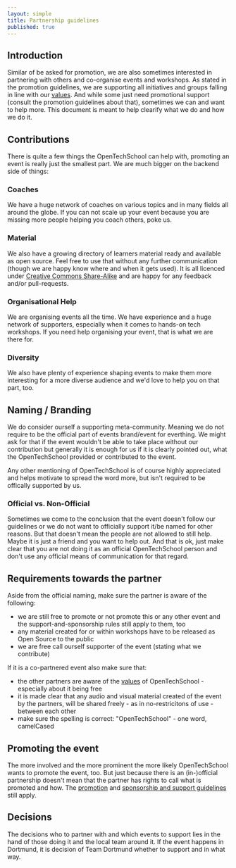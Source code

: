 ```yaml
---
layout: simple
title: Partnership guidelines
published: true
---
```


## Introduction

Similar of be asked for promotion, we are also sometimes interested in partnering with others and co-organise events and workshops. As stated in the promotion guidelines, we are supporting all initiatives and groups falling in line with our [values](/about.html#core_values). And while some just need promotional support (consult the promotion guidelines about that), sometimes we can and want to help more. This document is meant to help clearify what we do and how we do it.

## Contributions

There is quite a few things the OpenTechSchool can help with, promoting an event is really just the smallest part. We are much bigger on the backend side of things:

### Coaches
We have a huge network of coaches on various topics and in many fields all around the globe. If you can not scale up your event because you are missing more people helping you coach others, poke us.

### Material
We also have a growing directory of learners material ready and available as open source. Feel free to use that without any further communication (though we are happy know where and when it gets used). It is all licenced under [Creative Commons Share-Alike](http://creativecommons.org/licenses/by-sa/3.0/deed.en_US) and are happy for any feedback and/or pull-requests. 

### Organisational Help
We are organising events all the time. We have experience and a huge network of supporters, especially when it comes to hands-on tech workshops. If you need help organising your event, that is what we are there for.

### Diversity
We also have plenty of experience shaping events to make them more interesting for a more diverse audience and we'd love to help you on that part, too.

## Naming / Branding
We do consider ourself a supporting meta-community. Meaning we do not require to be the official part of events brand/event for everthing. We might ask for that if the event wouldn't be able to take place without our contribution but generally it is enough for us if it is clearly pointed out, what the OpenTechSchool provided or contributed to the event.

Any other mentioning of OpenTechSchool is of course highly appreciated and helps motivate to spread the word more, but isn't required to be offically supported by us.

### Official vs. Non-Official
Sometimes we come to the conclusion that the event doesn't follow our guidelines or we do not want to officially support it/be named  for other reasons. But that doesn't mean the people are not allowed to still help. Maybe it is just a friend and you want to help out. And that is ok, just make clear that you are not doing it as an official OpenTechSchool person and don't use any official means of communication for that regard. 

## Requirements towards the partner

Aside from the official naming, make sure the partner is aware of the following:

  * we are still free to promote or not promote this or any other event and the support-and-sponsorship rules still apply to them, too
  * any material created for or within workshops have to be released as Open Source to the public
  * we are free call ourself supporter of the event (stating what we contribute)

If it is a co-partnered event also make sure that:
 
  * the other partners are aware of the [values](/about.html#core_values) of OpenTechSchool - especially about it being free
  * it is made clear that any audio and visual material created of the event by the partners, will be shared freely - as in no-restricitons of use - between each other
  * make sure the spelling is correct: "OpenTechSchool" - one word, camelCased

## Promoting the event

The more involved and the more prominent the more likely OpenTechSchool wants to promote the event, too. But just because there is an (in-)official partnership doesn't mean that the partner has rights to call what is promoted and how. The [promotion](/handbooks/promotion.html) and [sponsorship and support guidelines](/handbooks/sponsorship-and-support.html) still apply.

## Decisions
The decisions who to partner with and which events to support lies in the hand of those doing it and the local team around it. If the event happens in Dortmund, it is decision of Team Dortmund whether to support and in what way.